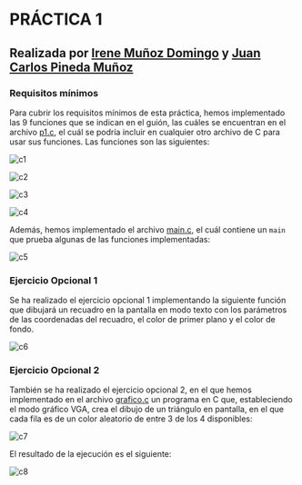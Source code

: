 # PRÁCTICA 1

## Realizada por [Irene Muñoz Domingo](https://github.com/irenchuchu) y [Juan Carlos Pineda Muñoz](https://github.com/juancpineda97)

### Requisitos mínimos
Para cubrir los requisitos mínimos de esta práctica, hemos implementado las 9 funciones que se indican en el guión, las cuáles se encuentran en el archivo [p1.c](codigo/p1.c), el cuál se podría incluir en cualquier otro archivo de C para usar sus funciones. Las funciones son las siguientes:

![c1](capturas/c1.png)

![c2](capturas/c2.png)

![c3](capturas/c3.png)

![c4](capturas/c4.png)

Además, hemos implementado el archivo [main.c](codigo/main.c), el cuál contiene un `main` que prueba algunas de las funciones implementadas:

![c5](capturas/c5.png)

### Ejercicio Opcional 1
Se ha realizado el ejercicio opcional 1 implementando la siguiente función que dibujará un recuadro en la pantalla en modo texto con los parámetros de las coordenadas del recuadro, el color de primer plano y
el color de fondo.

![c6](capturas/c6.png)

### Ejercicio Opcional 2
También se ha realizado el ejercicio opcional 2, en el que hemos implementado en el archivo [grafico.c](codigo/grafico.c) un programa en C que, estableciendo el modo gráfico VGA, crea el dibujo de un triángulo en pantalla, en el que cada fila es de un color aleatorio de entre 3 de los 4 disponibles:

![c7](capturas/c7.png)

El resultado de la ejecución es el siguiente:

![c8](capturas/c8.png)